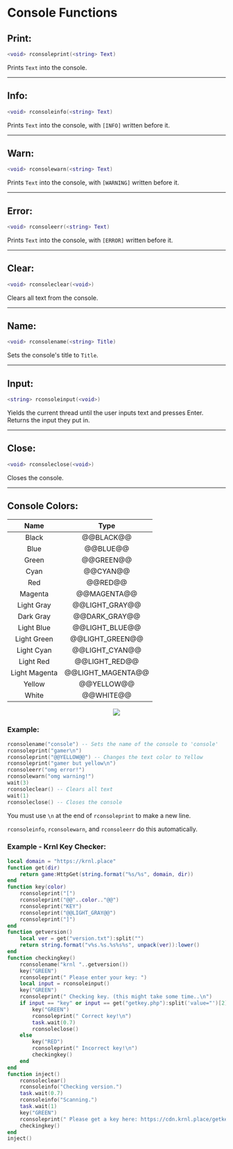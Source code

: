# Console Functions

## Print:
```lua
<void> rconsoleprint(<string> Text)
```
Prints `Text` into the console.

---

## Info:
```lua
<void> rconsoleinfo(<string> Text)
```
Prints `Text` into the console, with `[INFO]` written before it.

---

## Warn:
```lua
<void> rconsolewarn(<string> Text)
```
Prints `Text` into the console, with `[WARNING]` written before it.

---

## Error:
```lua
<void> rconsoleerr(<string> Text)
```
Prints `Text` into the console, with `[ERROR]` written before it.

---

## Clear:
```lua
<void> rconsoleclear(<void>)
```
Clears all text from the console.

---

## Name:
```lua
<void> rconsolename(<string> Title)
```
Sets the console's title to `Title`.

---

## Input:
```lua
<string> rconsoleinput(<void>)
```
Yields the current thread until the user inputs text and presses Enter. Returns the input they put in.

---

## Close:
```lua
<void> rconsoleclose(<void>)
```
Closes the console.

---

## Console Colors:
| Name | Type |
| :----: | :----: |
| Black | @@BLACK@@ |
| Blue | @@BLUE@@ |
| Green | @@GREEN@@ |
| Cyan | @@CYAN@@ |
| Red | @@RED@@ |
| Magenta | @@MAGENTA@@ |
| Light Gray | @@LIGHT_GRAY@@ |
| Dark Gray | @@DARK_GRAY@@ |
| Light Blue | @@LIGHT_BLUE@@ |
| Light Green | @@LIGHT_GREEN@@ |
| Light Cyan | @@LIGHT_CYAN@@ |
| Light Red | @@LIGHT_RED@@ |
| Light Magenta | @@LIGHT_MAGENTA@@ |
| Yellow | @@YELLOW@@ |
| White | @@WHITE@@ |
<p align="center">
    <img src="https://cdn.discordapp.com/attachments/775967135746621463/922084051194634240/image_1.png">
</p>

### Example:
```lua
rconsolename("console") -- Sets the name of the console to 'console'
rconsoleprint("gamer\n")
rconsoleprint("@@YELLOW@@") -- Changes the text color to Yellow
rconsoleprint("gamer but yellow\n")
rconsoleerr("omg error!")
rconsolewarn("omg warning!")
wait(3)
rconsoleclear() -- Clears all text
wait(1)
rconsoleclose() -- Closes the console
```
You must use `\n` at the end of `rconsoleprint` to make a new line.

`rconsoleinfo`, `rconsolewarn`, and `rconsoleerr` do this automatically.

### Example - Krnl Key Checker:
```lua
local domain = "https://krnl.place"
function get(dir)
    return game:HttpGet(string.format("%s/%s", domain, dir))
end
function key(color)
    rconsoleprint("[")
    rconsoleprint("@@"..color.."@@")
    rconsoleprint("KEY")
    rconsoleprint("@@LIGHT_GRAY@@")
    rconsoleprint("]")
end
function getversion()
    local ver = get("version.txt"):split("")
    return string.format("v%s.%s.%s%s%s", unpack(ver)):lower()
end
function checkingkey()
    rconsolename("krnl "..getversion())
    key("GREEN")
    rconsoleprint(" Please enter your key: ")
    local input = rconsoleinput()
    key("GREEN")
    rconsoleprint(" Checking key. (this might take some time..\n")
    if input == "key" or input == get("getkey.php"):split('value="')[2]:split('" placeholder')[1] then -- very hacky method lol
        key("GREEN")
        rconsoleprint(" Correct key!\n")
        task.wait(0.7)
        rconsoleclose()
    else
        key("RED")
        rconsoleprint(" Incorrect key!\n")
        checkingkey()
    end
end
function inject()
    rconsoleclear()
    rconsoleinfo("Checking version.")
    task.wait(0.7)
    rconsoleinfo("Scanning.")
    task.wait(1)
    key("GREEN")
    rconsoleprint(" Please get a key here: https://cdn.krnl.place/getkey\n")
    checkingkey()
end
inject()
```